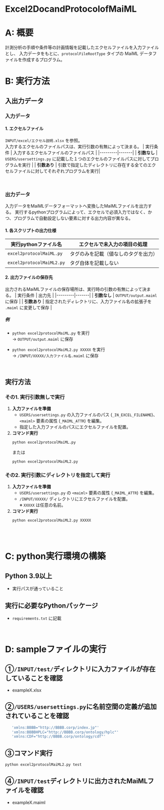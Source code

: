 # Excel2DocandProtocolofMaiML

# A: 概要
計測分析の手順や条件等の計画情報を記載したエクセルファイルを入力ファイルとし、
入力データをもとに、`protocolFileRootType` タイプの MaiML データファイルを作成するプログラム。
<br/>

# B: 実行方法
## 入出力データ
### 入力データ
#### 1. **エクセルファイル**  
   `INPUT/excel/エクセル説明.xlsx` を参照。  
   入力するエクセルのファイルパスは、実行引数の有無によって決まる。
   | 実行条件 | 入力するエクセルファイルのファイルパス |
   |---------|-------|
   | **引数なし** | `USERS/usersettings.py` に記載した１つのエクセルのファイルパスに対してプログラムを実行 |
   | **引数あり** | 引数で指定したディレクトリに存在する全てのエクセルファイルに対してそれぞれプログラムを実行|
   
<br/>

### 出力データ
入力データをMaiMLデータフォーマットへ変換したMaiMLファイルを出力する。
実行するpythonプログラムによって、エクセルで必須入力ではなく、かつ、プログラムで自動設定しない要素に対する出力内容が異なる。
#### 1. 各スクリプトの出力仕様
| 実行pythonファイル名 | エクセルで未入力の項目の処理 |
|-------------|----------------|
| `excel2protocolMaiML.py` | タグのみを記載（値なしのタグを出力） |
| `excel2protocolMaiML2.py` | タグ自体を記載しない |

#### 2. 出力ファイルの保存先
出力されるMaiMLファイルの保存場所は、実行時の引数の有無によって決まる。
| 実行条件 | 出力先 |
|---------|-------|
| **引数なし** | `OUTPUT/output.maiml` に保存 |
| **引数あり** | 指定されたディレクトリに、入力ファイル名の拡張子を `.maiml` に変更して保存 |

##### **例**
- `python excel2protocolMaiML.py` を実行  
  → `OUTPUT/output.maiml` に保存  

- `python excel2protocolMaiML2.py XXXXX` を実行  
  → `/INPUT/XXXXX/入力ファイル名.maiml` に保存  

<br/>

## 実行方法
### その1. 実行引数無しで実行
1. **入力ファイルを準備**
   - `USERS/usersettings.py` の入力ファイルのパス (`_IN_EXCEL_FILENAME`)、 `<maiml>` 要素の属性 (`_MAIML_ATTR`) を編集。
   - 指定した入力ファイルのパスにエクセルファイルを配置。
2. **コマンド実行**
   ```sh
   python excel2protocolMaiML.py
   ```
   または
   ```sh
   python excel2protocolMaiML2.py
   ```

### その2. 実行引数にディレクトリを指定して実行
1. **入力ファイルを準備**
   - `USERS/usersettings.py` の `<maiml>` 要素の属性 (`_MAIML_ATTR`) を編集。
   - `/INPUT/XXXXX/` ディレクトリにエクセルファイルを配置。  
     ※ `XXXXX` は任意の名前。
2. **コマンド実行**
   ```sh
   python excel2protocolMaiML2.py XXXXX
   ```
<br/>
<br/>

# C: python実行環境の構築
## Python 3.9以上
- 実行パスが通っていること

## 実行に必要なPythonパッケージ
- `requirements.txt` に記載

<br/>

# D: sampleファイルの実行
## ①`/INPUT/test/`ディレクトリに入力ファイルが存在していることを確認
- exampleX.xlsx
## ②`/USERS/usersettings.py`に名前空間の定義が追加されていることを確認
   ```sh
      'xmlns:BBBB="http://BBBB.corp/index.jp"'
      'xmlns:BBBBHPLC="http://BBBB.corp/ontology/hplc"'
      'xmlns:CDF="http://BBBB.corp/ontology/cdf"'
   ```
## ③コマンド実行
   ```sh
   python excel2protocolMaiML2.py test
   ```
## ④`/INPUT/test`ディレクトリに出力されたMaiMLファイルを確認
- exampleX.maiml
